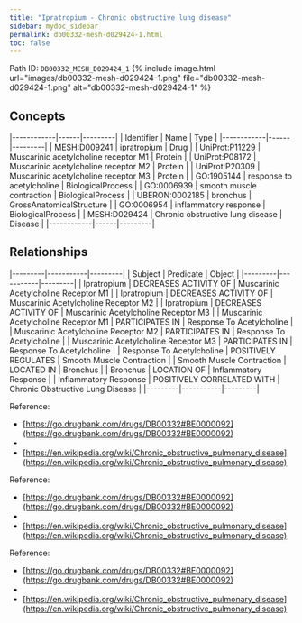```yaml
---
title: "Ipratropium - Chronic obstructive lung disease"
sidebar: mydoc_sidebar
permalink: db00332-mesh-d029424-1.html
toc: false 
---
```



Path ID: `DB00332_MESH_D029424_1`
{% include image.html url="images/db00332-mesh-d029424-1.png" file="db00332-mesh-d029424-1.png" alt="db00332-mesh-d029424-1" %}

## Concepts

|------------|------|---------|
| Identifier | Name | Type    |
|------------|------|---------|
| MESH:D009241 | ipratropium | Drug |
| UniProt:P11229 | Muscarinic acetylcholine receptor M1 | Protein |
| UniProt:P08172 | Muscarinic acetylcholine receptor M2 | Protein |
| UniProt:P20309 | Muscarinic acetylcholine receptor M3 | Protein |
| GO:1905144 | response to acetylcholine | BiologicalProcess |
| GO:0006939 | smooth muscle contraction | BiologicalProcess |
| UBERON:0002185 | bronchus | GrossAnatomicalStructure |
| GO:0006954 | inflammatory response | BiologicalProcess |
| MESH:D029424 | Chronic obstructive lung disease | Disease |
|------------|------|---------|

## Relationships

|---------|-----------|---------|
| Subject | Predicate | Object  |
|---------|-----------|---------|
| Ipratropium | DECREASES ACTIVITY OF | Muscarinic Acetylcholine Receptor M1 |
| Ipratropium | DECREASES ACTIVITY OF | Muscarinic Acetylcholine Receptor M2 |
| Ipratropium | DECREASES ACTIVITY OF | Muscarinic Acetylcholine Receptor M3 |
| Muscarinic Acetylcholine Receptor M1 | PARTICIPATES IN | Response To Acetylcholine |
| Muscarinic Acetylcholine Receptor M2 | PARTICIPATES IN | Response To Acetylcholine |
| Muscarinic Acetylcholine Receptor M3 | PARTICIPATES IN | Response To Acetylcholine |
| Response To Acetylcholine | POSITIVELY REGULATES | Smooth Muscle Contraction |
| Smooth Muscle Contraction | LOCATED IN | Bronchus |
| Bronchus | LOCATION OF | Inflammatory Response |
| Inflammatory Response | POSITIVELY CORRELATED WITH | Chronic Obstructive Lung Disease |
|---------|-----------|---------|

Reference: 
  - [https://go.drugbank.com/drugs/DB00332#BE0000092](https://go.drugbank.com/drugs/DB00332#BE0000092)
  - 
  - [https://en.wikipedia.org/wiki/Chronic_obstructive_pulmonary_disease](https://en.wikipedia.org/wiki/Chronic_obstructive_pulmonary_disease)

Reference: 
  - [https://go.drugbank.com/drugs/DB00332#BE0000092](https://go.drugbank.com/drugs/DB00332#BE0000092)
  - 
  - [https://en.wikipedia.org/wiki/Chronic_obstructive_pulmonary_disease](https://en.wikipedia.org/wiki/Chronic_obstructive_pulmonary_disease)

Reference: 
  - [https://go.drugbank.com/drugs/DB00332#BE0000092](https://go.drugbank.com/drugs/DB00332#BE0000092)
  - 
  - [https://en.wikipedia.org/wiki/Chronic_obstructive_pulmonary_disease](https://en.wikipedia.org/wiki/Chronic_obstructive_pulmonary_disease)
